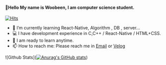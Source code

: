 #### 👋Hello My name is Woobeen, I am computer science student. 

[![Hits](https://hits.seeyoufarm.com/api/count/incr/badge.svg?url=https%3A%2F%2Fgithub.com%2FWoobeen906&count_bg=%2379C83D&title_bg=%23555555&icon=&icon_color=%23E7E7E7&title=hits&edge_flat=false)](https://hits.seeyoufarm.com)

- 🌱 I’m currently learning React-Native, Algorithm , DB , server...
- 💻 I have development experience in C,C++ / React-Native / HTML+CSS.
- 💬  I am ready to learn anytime.
- 📫 How to reach me: Please reach me in [Email](siugan0828@gmail.com) or [Velog](https://velog.io/@siugan)


![Github Stats]([![Anurag's GitHub stats](https://github-readme-stats.vercel.app/api?username=Woobeen906)](https://github.com/anuraghazra/github-readme-stats))
